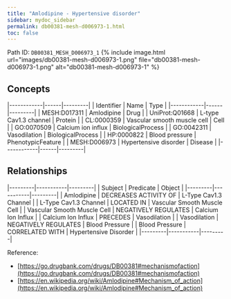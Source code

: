 ```yaml
---
title: "Amlodipine - Hypertensive disorder"
sidebar: mydoc_sidebar
permalink: db00381-mesh-d006973-1.html
toc: false 
---
```



Path ID: `DB00381_MESH_D006973_1`
{% include image.html url="images/db00381-mesh-d006973-1.png" file="db00381-mesh-d006973-1.png" alt="db00381-mesh-d006973-1" %}

## Concepts

|------------|------|---------|
| Identifier | Name | Type    |
|------------|------|---------|
| MESH:D017311 | Amlodipine | Drug |
| UniProt:Q01668 | L-type Cav1.3 channel | Protein |
| CL:0000359 | Vascular smooth muscle cell | Cell |
| GO:0070509 | Calcium ion influx | BiologicalProcess |
| GO:0042311 | Vasodilation | BiologicalProcess |
| HP:0000822 | Blood pressure | PhenotypicFeature |
| MESH:D006973 | Hypertensive disorder | Disease |
|------------|------|---------|

## Relationships

|---------|-----------|---------|
| Subject | Predicate | Object  |
|---------|-----------|---------|
| Amlodipine | DECREASES ACTIVITY OF | L-Type Cav1.3 Channel |
| L-Type Cav1.3 Channel | LOCATED IN | Vascular Smooth Muscle Cell |
| Vascular Smooth Muscle Cell | NEGATIVELY REGULATES | Calcium Ion Influx |
| Calcium Ion Influx | PRECEDES | Vasodilation |
| Vasodilation | NEGATIVELY REGULATES | Blood Pressure |
| Blood Pressure | CORRELATED WITH | Hypertensive Disorder |
|---------|-----------|---------|

Reference: 
  - [https://go.drugbank.com/drugs/DB00381#mechanismofaction](https://go.drugbank.com/drugs/DB00381#mechanismofaction)
  - [https://en.wikipedia.org/wiki/Amlodipine#Mechanism_of_action](https://en.wikipedia.org/wiki/Amlodipine#Mechanism_of_action)
